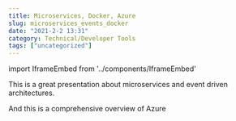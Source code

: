 ```yaml
---
title: Microservices, Docker, Azure
slug: microservices_events_docker
date: "2021-2-2 13:31"
category: Technical/Developer Tools
tags: ["uncategorized"]
---
```


import IframeEmbed from '../components/IframeEmbed'

This is a great presentation about microservices and event driven architectures.

<IframeEmbed src='https://www.youtube.com/embed/sSm2dRarhPo' />

And this is a comprehensive overview of Azure

<IframeEmbed src='https://www.youtube.com/embed/NKEFWyqJ5XA' />
